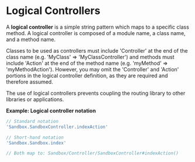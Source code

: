 # Logical Controllers
A **logical controller** is a simple string pattern which maps to a specific class method.  A logical controller is composed of a module name, a class name, and a method name.  

Classes to be used as controllers must include 'Controller' at the end of the class name (e.g. 'MyClass' => 'MyClassController') and methods must include 'Action' at the end of the method name (e.g. 'myMethod' => 'myMethodAction').  However, you may omit the 'Controller' and 'Action' portions in the logical controller definition, as they are required and therefore assumed.

The use of logical controllers prevents coupling the routing library to other libraries or applications.

**Example: Logical controller notation**
```javascript
// Standard notation
'Sandbox.SandboxController.indexAction'

// Short-hand notation
'Sandbox.Sandbox.index'

// Both map to: Sandbox/Controller/SandboxController#indexAction()
```